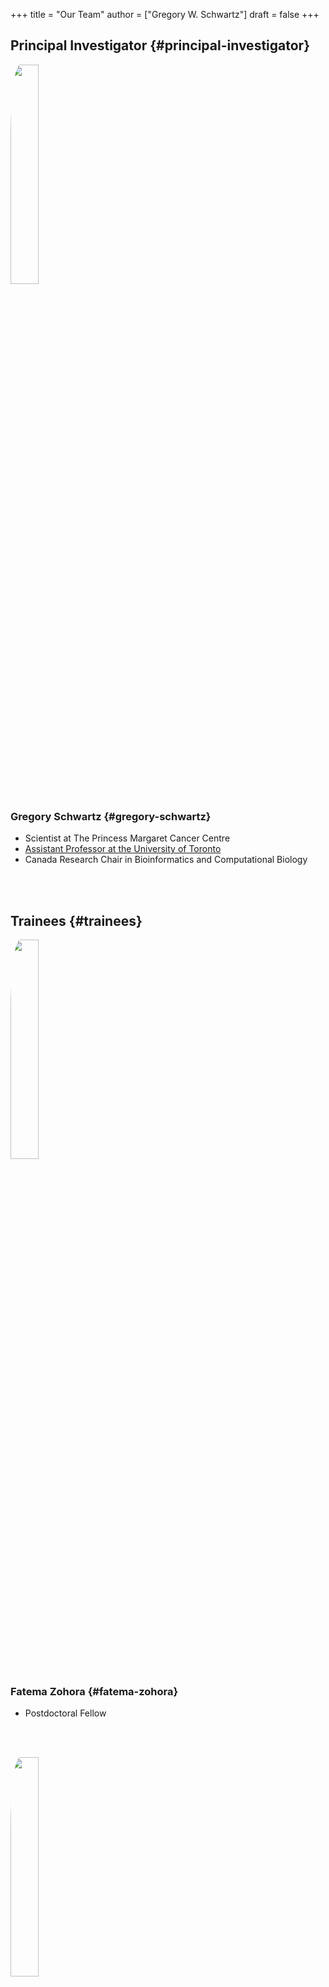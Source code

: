 +++
title = "Our Team"
author = ["Gregory W. Schwartz"]
draft = false
+++

## Principal Investigator {#principal-investigator}

<div class="clearfix">

<img src="/img/people/gws-headshot.jpg" class="pull-left" style="border-radius:10%;margin-right:5%;width:30%;height:auto" />


### Gregory Schwartz {#gregory-schwartz}

-   Scientist at The Princess Margaret Cancer Centre
-   [Assistant Professor at the University of Toronto](https://medbio.utoronto.ca/faculty/schwartz)
-   Canada Research Chair in Bioinformatics and Computational Biology

</div>

<br></br>


## Trainees {#trainees}

<div class="clearfix">

<img src="/img/people/fatema-zohora-headshot.jpg" class="pull-left" style="border-radius:10%;margin-right:5%;width:30%;height:auto" />


### Fatema Zohora {#fatema-zohora}

-   Postdoctoral Fellow

</div>

<br></br>

<div class="clearfix">

<img src="/img/people/christie-lau-headshot.jpg" class="pull-left" style="border-radius:10%;margin-right:5%;width:30%;height:auto" />


### Christie Lau {#christie-lau}

-   Graduate Student

</div>

<br></br>

<div class="clearfix">

<img src="/img/people/lin-yang-headshot.png" class="pull-left" style="border-radius:10%;margin-right:5%;width:30%;height:auto" />


### Lin Yang {#lin-yang}

-   Graduate Student

</div>

<br></br>

<div class="clearfix">

<img src="/img/people/almas-khan-headshot.png" class="pull-left" style="border-radius:10%;margin-right:5%;width:30%;height:auto" />


### Almas Khan {#almas-khan}

-   Graduate Student

</div>

<br></br>


## Staff {#staff}

<div class="clearfix">

<img src="/img/people/ho-seok-lee-headshot.png" class="pull-left" style="border-radius:10%;margin-right:5%;width:30%;height:auto" />


### Ho Seok Lee {#ho-seok-lee}

-   Software Developer

</div>

<br></br>

<div class="clearfix">

<img src="/img/people/wendy-chen-headshot.jpg" class="pull-left" style="border-radius:10%;margin-right:5%;width:30%;height:auto" />


### Wendy Chen {#wendy-chen}

-   Administrative Assistant

</div>

<br></br>


## Volunteers {#volunteers}

<div class="clearfix">

<img src="/img/people/viet-hoang-headshot.png" class="pull-left" style="border-radius:10%;margin-right:5%;width:30%;height:auto" />


## Viet Hoang {#viet-hoang}

-   Volunteer Bioinformatics Analyst

</div>

<br></br>
